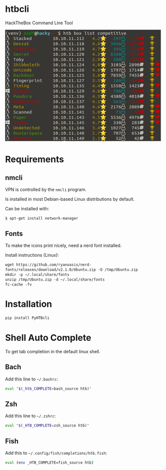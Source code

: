 # htbcli
HackTheBox Command Line Tool

![](images/htb-list-competitive.png)

# Requirements

## nmcli

VPN is controlled by the `nmcli` program. 

Is installed in most Debian-based Linux distributions by default.

Can be installed with:
```
$ apt-get install network-manager
```

## Fonts

To make the icons print nicely, need a nerd font installed.

Install instructions (Linux):

```
wget https://github.com/ryanoasis/nerd-fonts/releases/download/v2.1.0/Ubuntu.zip -O /tmp/Ubuntu.zip
mkdir -p ~/.local/share/fonts
unzip /tmp/Ubuntu.zip -d ~/.local/share/fonts
fc-cache -fv
```

# Installation

```bash
pip install PyHTBcli
```

# Shell Auto Complete

To get tab completion in the default linux shell.

## Bach

Add this line to `~/.bashrc`:

```bash
eval "$(_htb_COMPLETE=bash_source htb)"
```

## Zsh

Add this line to `~/.zshrc`:

```bash
eval "$(_HTB_COMPLETE=zsh_source htb)"
```

## Fish

Add this to `~/.config/fish/completions/htb.fish`:

```bash
eval (env _HTB_COMPLETE=fish_source htb)
```
